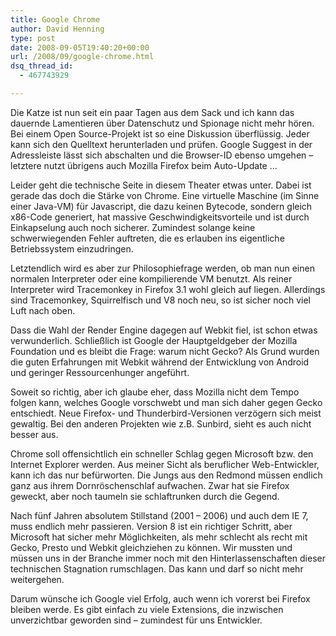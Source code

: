 ```yaml
---
title: Google Chrome
author: David Henning
type: post
date: 2008-09-05T19:40:20+00:00
url: /2008/09/google-chrome.html
dsq_thread_id:
  - 467743929

---
```

Die Katze ist nun seit ein paar Tagen aus dem Sack und ich kann das dauernde Lamentieren über Datenschutz und Spionage nicht mehr hören. Bei einem Open Source-Projekt ist so eine Diskussion überflüssig. Jeder kann sich den Quelltext herunterladen und prüfen. Google Suggest in der Adressleiste lässt sich abschalten und die Browser-ID ebenso umgehen &#8211; letztere nutzt übrigens auch Mozilla Firefox beim Auto-Update &#8230;

Leider geht die technische Seite in diesem Theater etwas unter. Dabei ist gerade das doch die Stärke von Chrome. Eine virtuelle Maschine (im Sinne einer Java-VM) für Javascript, die dazu keinen Bytecode, sondern gleich x86-Code generiert, hat massive Geschwindigkeitsvorteile und ist durch Einkapselung auch noch sicherer. Zumindest solange keine schwerwiegenden Fehler auftreten, die es erlauben ins eigentliche Betriebssystem einzudringen.

Letztendlich wird es aber zur Philosophiefrage werden, ob man nun einen normalen Interpreter oder eine kompilierende VM benutzt. Als reiner Interpreter wird Tracemonkey in Firefox 3.1 wohl gleich auf liegen. Allerdings sind Tracemonkey, Squirrelfisch und V8 noch neu, so ist sicher noch viel Luft nach oben.

Dass die Wahl der Render Engine dagegen auf Webkit fiel, ist schon etwas verwunderlich. Schließlich ist Google der Hauptgeldgeber der Mozilla Foundation und es bleibt die Frage: warum nicht Gecko? Als Grund wurden die guten Erfahrungen mit Webkit während der Entwicklung von Android und geringer Ressourcenhunger angeführt.

Soweit so richtig, aber ich glaube eher, dass Mozilla nicht dem Tempo folgen kann, welches Google vorschwebt und man sich daher gegen Gecko entschiedt. Neue Firefox- und Thunderbird-Versionen verzögern sich meist gewaltig. Bei den anderen Projekten wie z.B. Sunbird, sieht es auch nicht besser aus.

Chrome soll offensichtlich ein schneller Schlag gegen Microsoft bzw. den Internet Explorer werden. Aus meiner Sicht als beruflicher Web-Entwickler, kann ich das nur befürworten. Die Jungs aus den Redmond müssen endlich ganz aus ihrem Dornröschenschlaf aufwachen. Zwar hat sie Firefox geweckt, aber noch taumeln sie schlaftrunken durch die Gegend.

Nach fünf Jahren absolutem Stillstand (2001 &#8211; 2006) und auch dem IE 7, muss endlich mehr passieren. Version 8 ist ein richtiger Schritt, aber Microsoft hat sicher mehr Möglichkeiten, als mehr schlecht als recht mit Gecko, Presto und Webkit gleichziehen zu können. Wir mussten und müssen uns in der Branche immer noch mit den Hinterlassenschaften dieser technischen Stagnation rumschlagen. Das kann und darf so nicht mehr weitergehen.

Darum wünsche ich Google viel Erfolg, auch wenn ich vorerst bei Firefox bleiben werde. Es gibt einfach zu viele Extensions, die inzwischen unverzichtbar geworden sind &#8211; zumindest für uns Entwickler.